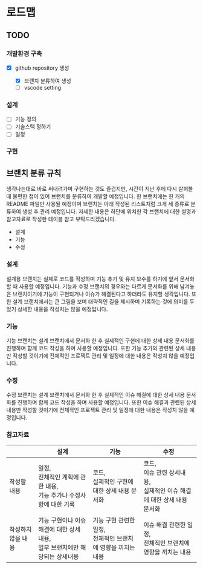# 로드맵

## TODO

### 개발환경 구축

- [x] github repository 생성

  - [x] 브랜치 분류하여 생성
  - [ ] vscode setting

### 설계

- [ ] 기능 정의
- [ ] 기술스택 정하기
- [ ] 일정

### 구현

## 브랜치 분류 규칙

생각나는대로 바로 써내려가며 구현하는 것도 즐겁지만, 시간이 지난 후에 다시 살펴볼 때 불편한 점이 있어 브랜치를 분류하여 개발할 예정입니다. 한 브랜치에는 한 개의 README 파일만 사용될 예정이며 브랜치는 아래 작성된 리스트처럼 크게 세 종류로 분류하여 생성 후 관리 예정입니다. 자세한 내용은 하단에 위치한 각 브랜치에 대한 설명과 참고자료로 작성한 테이블 참고 부탁드리겠습니다.

- 설계
- 기능
- 수정

### 설계

설계용 브랜치는 실제로 코드를 작성하며 기능 추가 및 유지 보수를 하기에 앞서 문서화할 때 사용할 예정입니다. 기능과 수정 브랜치의 경우와는 다르게 문서화를 위해 남겨놓은 브랜치이기에 기능이 구현되거나 이슈가 해결된다고 하더라도 유지할 생각입니다. 또한 설계 브랜치에서는 큰 그림을 보며 대략적인 길을 제시하며 기록하는 것에 의미를 두었기 상세한 내용을 작성치는 않을 예정입니다.

### 기능

기능 브랜치는 설계 브랜치에서 문서화 한 후 실제적인 구현에 대한 상세 내용 문서화를 진행하며 함께 코드 작성을 하며 사용할 예정입니다. 또한 기능 추가와 관련된 상세 내용만 작성할 것이기에 전체적인 프로젝트 관리 및 일정에 대한 내용은 작성치 않을 예정입니다.

### 수정

수정 브랜치는 설계 브랜치에서 문서화 한 후 실제적인 이슈 해결에 대한 상세 내용 문서화를 진행하며 함께 코드 작성을 하며 사용할 예정입니다. 또한 이슈 해결과 관련된 상세 내용만 작성할 것이기에 전체적인 프로젝트 관리 및 일정에 대한 내용은 작성치 않을 예정입니다.

### 참고자료

|                    | 설계                                                                             | 기능                                                             | 수정                                                                            |
| ------------------ | -------------------------------------------------------------------------------- | ---------------------------------------------------------------- | ------------------------------------------------------------------------------- |
| 작성할 내용        | 일정,<br /> 전체적인 계획에 관한 내용, <br /> 기능 추가나 수정사항에 대한 기록   | 코드,<br /> 실제적인 구현에 대한 상세 내용 문서화                | 코드,<br />이슈 관련 상세내용, <br />실제적인 이슈 해결에 대한 상세 내용 문서화 |
| 작성하지 않을 내용 | 기능 구현이나 이슈 해결에 대한 상세 내용,<br />일부 브랜치에만 해당되는 상세내용 | 기능 구현 관련한 일정,<br />전체적인 브랜치에 영향을 끼치는 내용 | 이슈 해결 관련한 일정,<br />전체적인 브랜치에 영향을 끼치는 내용                |

